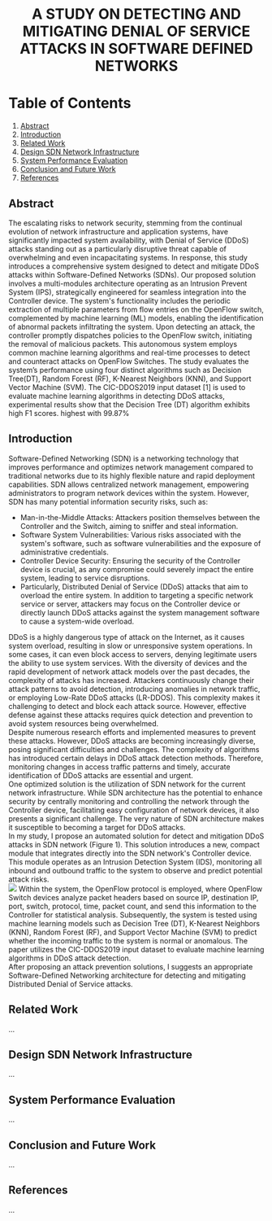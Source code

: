 <div align="center">
  <h1><strong>A STUDY ON DETECTING AND MITIGATING DENIAL OF SERVICE ATTACKS IN SOFTWARE DEFINED NETWORKS</strong></h1>
</div>

# Table of Contents
1. [Abstract](#abstract)
2. [Introduction](#introduction)
3. [Related Work](#related-work)
4. [Design SDN Network Infrastructure](#design-sdn-network-infrastructure)
5. [System Performance Evaluation](#system-performance-evaluation)
6. [Conclusion and Future Work](#conclusion-and-future-work)
7. [References](#references)

## Abstract
<a name="abstract"></a>

The escalating risks to network security, stemming from the continual evolution of network infrastructure and application systems, have significantly impacted system availability, with Denial of Service (DDoS) attacks standing out as a particularly disruptive threat capable of overwhelming and even incapacitating systems. In response, this study introduces a comprehensive system designed to detect and mitigate DDoS attacks within Software-Defined Networks (SDNs). Our proposed solution involves a multi-modules architecture operating as an Intrusion Prevent System (IPS), strategically engineered for seamless integration into the Controller device. The system's functionality includes the periodic extraction of multiple parameters from flow entries on the OpenFlow switch, complemented by machine learning (ML) models, enabling the identification of abnormal packets infiltrating the system. Upon detecting an attack, the controller promptly dispatches policies to the OpenFlow switch, initiating the removal of malicious packets. This autonomous system employs common machine learning algorithms and real-time processes to detect and counteract attacks on OpenFlow Switches. The study evaluates the system’s performance using four distinct algorithms such as Decision Tree(DT), Random Forest (RF), K-Nearest Neighbors (KNN), and Support Vector Machine (SVM). The CIC-DDOS2019 input dataset [1] is used to evaluate machine learning algorithms in detecting DDoS attacks, experimental results show that the Decision Tree (DT) algorithm exhibits high F1 scores. highest with 99.87%

## Introduction
<a name="introduction"></a>

Software-Defined Networking (SDN) is a networking technology that improves performance and optimizes network management compared to traditional networks due to its highly flexible nature and rapid deployment capabilities. SDN allows centralized network management, empowering administrators to program network devices within the system. However, SDN has many potential information security risks, such as:
- Man-in-the-Middle Attacks: Attackers position themselves between the Controller and the Switch, aiming to sniffer and steal information.
- Software System Vulnerabilities: Various risks associated with the system's software, such as software vulnerabilities and the exposure of administrative credentials.
- Controller Device Security: Ensuring the security of the Controller device is crucial, as any compromise could severely impact the entire system, leading to service disruptions.
- Particularly, Distributed Denial of Service (DDoS) attacks that aim to overload the entire system. In addition to targeting a specific network service or server, attackers may focus on the Controller device or directly launch DDoS attacks against the system management software to cause a system-wide overload.

DDoS is a highly dangerous type of attack on the Internet, as it causes system overload, resulting in slow or unresponsive system operations. In some cases, it can even block access to servers, denying legitimate users the ability to use system services. With the diversity of devices and the rapid development of network attack models over the past decades, the complexity of attacks has increased. Attackers continuously change their attack patterns to avoid detection, introducing anomalies in network traffic, or employing Low-Rate DDoS attacks (LR-DDOS). This complexity makes it challenging to detect and block each attack source. However, effective defense against these attacks requires quick detection and prevention to avoid system resources being overwhelmed.  
Despite numerous research efforts and implemented measures to prevent these attacks. However, DDoS attacks are becoming increasingly diverse, posing significant difficulties and challenges. The complexity of algorithms has introduced certain delays in DDoS attack detection methods. Therefore, monitoring changes in access traffic patterns and timely, accurate identification of DDoS attacks are essential and urgent.  
One optimized solution is the utilization of SDN network for the current network infrastructure. While SDN architecture has the potential to enhance security by centrally monitoring and controlling the network through the Controller device, facilitating easy configuration of network devices, it also presents a significant challenge. The very nature of SDN architecture makes it susceptible to becoming a target for DDoS attacks.  
In my study, I propose an automated solution for detect and mitigation DDoS attacks in SDN network (Figure 1). This solution introduces a new, compact module that integrates directly into the SDN network's Controller device. This module operates as an Intrusion Detection System (IDS), monitoring all inbound and outbound traffic to the system to observe and predict potential attack risks.  
<img src="https://i.imgur.com/iY8LWZU.png">
Within the system, the OpenFlow protocol is employed, where OpenFlow Switch devices analyze packet headers based on source IP, destination IP, port, switch, protocol, time, packet count, and send this information to the Controller for statistical analysis. Subsequently, the system is tested using machine learning models such as Decision Tree (DT), K-Nearest Neighbors (KNN), Random Forest (RF), and Support Vector Machine (SVM) to predict whether the incoming traffic to the system is normal or anomalous. The paper utilizes the CIC-DDOS2019 input dataset to evaluate machine learning algorithms in DDoS attack detection.  
After proposing an attack prevention solutions, I suggests an appropriate Software-Defined Networking architecture for detecting and mitigating Distributed Denial of Service attacks.





## Related Work
<a name="related-work"></a>

...

## Design SDN Network Infrastructure
<a name="design-sdn-network-infrastructure"></a>

...

## System Performance Evaluation
<a name="system-performance-evaluation"></a>

...

## Conclusion and Future Work
<a name="conclusion-and-future-work"></a>

...

## References
<a name="references"></a>

...
